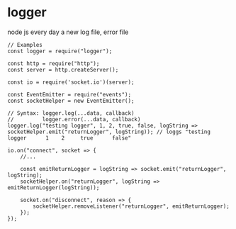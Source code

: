 # logger
node js every day a new log file, error file

<pre>
<code>// Examples
const logger = require("logger");

const http = require("http");
const server = http.createServer();

const io = require('socket.io')(server);

const EventEmitter = require("events");
const socketHelper = new EventEmitter();

// Syntax: logger.log(...data, callback)
//         logger.error(...data, callback)
logger.log("testing logger", 1, 2, true, false, logString => socketHelper.emit("returnLogger", logString)); // loggs "testing logger      1    2     true      false"    

io.on("connect", socket => {
    //...
    
    const emitReturnLogger = logString => socket.emit("returnLogger", logString);
    socketHelper.on("returnLogger", logString => emitReturnLogger(logString));
    
    socket.on("disconnect", reason => {
        socketHelper.removeListener("returnLogger", emitReturnLogger);
    });
});
</code>
</pre>
